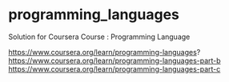 # programming_languages
Solution for Coursera Course : Programming Language

https://www.coursera.org/learn/programming-languages?
https://www.coursera.org/learn/programming-languages-part-b
https://www.coursera.org/learn/programming-languages-part-c
